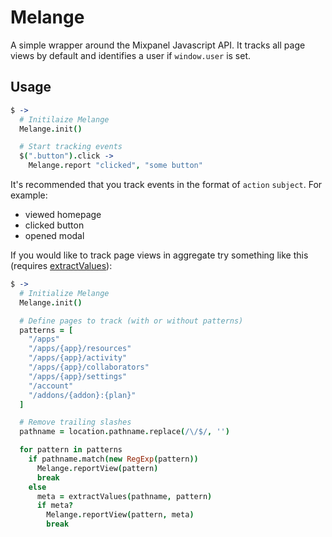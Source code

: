 # Melange

A simple wrapper around the Mixpanel Javascript API. It tracks all page views by
default and identifies a user if `window.user` is set.

## Usage

```coffee
$ ->
  # Initilaize Melange
  Melange.init()

  # Start tracking events
  $(".button").click ->
    Melange.report "clicked", "some button"
```

It's recommended that you track events in the format of `action` `subject`. For
example:

* viewed homepage
* clicked button
* opened modal

If you would like to track page views in aggregate try something like this
(requires [extractValues](https://github.com/zeke/extract-values)):

```coffee
$ ->
  # Initialize Melange
  Melange.init()

  # Define pages to track (with or without patterns)
  patterns = [
    "/apps"
    "/apps/{app}/resources"
    "/apps/{app}/activity"
    "/apps/{app}/collaborators"
    "/apps/{app}/settings"
    "/account"
    "/addons/{addon}:{plan}"
  ]

  # Remove trailing slashes
  pathname = location.pathname.replace(/\/$/, '')

  for pattern in patterns
    if pathname.match(new RegExp(pattern))
      Melange.reportView(pattern)
      break
    else
      meta = extractValues(pathname, pattern)
      if meta?
        Melange.reportView(pattern, meta)
        break
```
